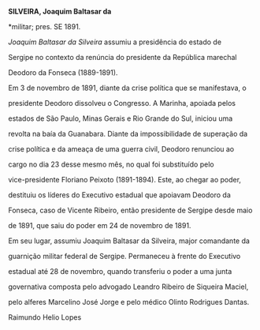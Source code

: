 **SILVEIRA, Joaquim Baltasar da**



\*militar; pres. SE 1891.



*Joaquim Baltasar da Silveira* assumiu a presidência do estado de

Sergipe no contexto da renúncia do presidente da República marechal

Deodoro da Fonseca (1889-1891).



Em 3 de novembro de 1891, diante da crise política que se manifestava, o

presidente Deodoro dissolveu o Congresso. A Marinha, apoiada pelos

estados de São Paulo, Minas Gerais e Rio Grande do Sul, iniciou uma

revolta na baía da Guanabara. Diante da impossibilidade de superação da

crise política e da ameaça de uma guerra civil, Deodoro renunciou ao

cargo no dia 23 desse mesmo mês, no qual foi substituído pelo

vice-presidente Floriano Peixoto (1891-1894). Este, ao chegar ao poder,

destituiu os líderes do Executivo estadual que apoiavam Deodoro da

Fonseca, caso de Vicente Ribeiro, então presidente de Sergipe desde maio

de 1891, que saiu do poder em 24 de novembro de 1891.



Em seu lugar, assumiu Joaquim Baltasar da Silveira, major comandante da

guarnição militar federal de Sergipe. Permaneceu à frente do Executivo

estadual até 28 de novembro, quando transferiu o poder a uma junta

governativa composta pelo advogado Leandro Ribeiro de Siqueira Maciel,

pelo alferes Marcelino José Jorge e pelo médico Olinto Rodrigues Dantas.



Raimundo Helio Lopes



